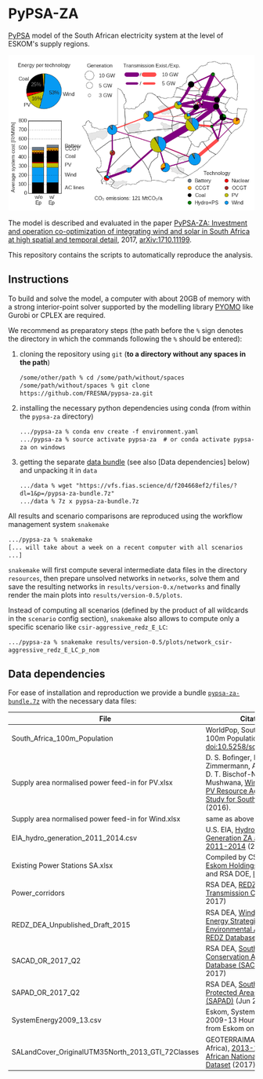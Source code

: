# PyPSA-ZA

[PyPSA](https://pypsa.org/) model of the South African electricity system at the level of ESKOM's supply regions.

![Visualisation of optimal capacities and costs in the least cost scenario](imgs/network_csir-moderate_redz_E_LC_p_nom_ext.png)

The model is described and evaluated in the paper [PyPSA-ZA: Investment and operation co-optimization of integrating wind and solar in South Africa at high spatial and temporal detail](https://arxiv.org/abs/1710.11199), 2017, [arXiv:1710.11199](https://arxiv.org/abs/1710.11199).

This repository contains the scripts to automatically reproduce the analysis.

## Instructions

To build and solve the model, a computer with about 20GB of memory with a strong
interior-point solver supported by the modelling library
[PYOMO](https://github.com/Pyomo/pyomo) like Gurobi or CPLEX are required.

We recommend as preparatory steps (the path before the `%` sign denotes the
directory in which the commands following the `%` should be entered):

1. cloning the repository using `git` (**to a directory without any spaces in the path**)
   ```shell
   /some/other/path % cd /some/path/without/spaces
   /some/path/without/spaces % git clone https://github.com/FRESNA/pypsa-za.git
   ```

2. installing the necessary python dependencies using conda (from within the `pypsa-za` directory)
   ```shell
   .../pypsa-za % conda env create -f environment.yaml
   .../pypsa-za % source activate pypsa-za  # or conda activate pypsa-za on windows
   ```

3. getting the separate [data bundle](https://vfs.fias.science/d/f204668ef2/files/?p=/pypsa-za-bundle.7z&dl=1) (see also [Data dependencies] below) and unpacking it in `data`
   ```shell
   .../data % wget "https://vfs.fias.science/d/f204668ef2/files/?dl=1&p=/pypsa-za-bundle.7z"
   .../data % 7z x pypsa-za-bundle.7z
   ```

All results and scenario comparisons are reproduced using the workflow
management system `snakemake`
```shell
.../pypsa-za % snakemake
[... will take about a week on a recent computer with all scenarios ...]
```

`snakemake` will first compute several intermediate data files in the directory
`resources`, then prepare unsolved networks in `networks`, solve them and save
the resulting networks in `results/version-0.x/networks` and finally render the
main plots into `results/version-0.5/plots`.

Instead of computing all scenarios (defined by the product of all wildcards in
the `scenario` config section), `snakemake` also allows to compute only a
specific scenario like `csir-aggressive_redz_E_LC`:
```shell
.../pypsa-za % snakemake results/version-0.5/plots/network_csir-aggressive_redz_E_LC_p_nom
```

## Data dependencies

For ease of installation and reproduction we provide a bundle
[`pypsa-za-bundle.7z`](https://vfs.fias.science/d/f204668ef2/files/?p=/pypsa-za-bundle.7z&dl=1)
with the necessary data files:

| File                                               | Citation                                                                                                                                                                                                       |
|----------------------------------------------------|---------------------------------------------------------------------------------------------------------------------------------------------------------------------------------------------------------------|
| South_Africa_100m_Population                       | WorldPop, South Africa 100m Population (2013). [doi:10.5258/soton/wp00246](https://doi.org/10.5258/soton/wp00246)                                                                                             |
| Supply area normalised power feed-in for PV.xlsx   | D. S. Bofinger, B. Zimmermann, A.-K. Gerlach, D. T. Bischof-Niemz, C. Mushwana, [Wind and Solar PV Resource Aggregation Study for South Africa](https://www.csir.co.za/csir-energy-centre-documents). (2016). |
| Supply area normalised power feed-in for Wind.xlsx | same as above                                                                                                                                                                                                 |
| EIA_hydro_generation_2011_2014.csv                 | U.S. EIA, [Hydroelectricity Net Generation ZA and MZ 2011-2014](http://tinyurl.com/EIA-hydro-gen-ZA-MZ-2011-2014) (2017).                                                                                     |
| Existing Power Stations SA.xlsx                    | Compiled by CSIR from [Eskom Holdings](https://www.eskom.co.za/) (Jan 2017) and RSA DOE, [IRP2016](http://www.energy.gov.za/IRP/2016/Draft-IRP-2016-Assumptions-Base-Case-and-Observations-Revision1.pdf)     |
| Power_corridors                                    | RSA DEA, [REDZs Strategic Transmission Corridors](https://egis.environment.gov.za/) (Apr 2017)                                                                                                                |
| REDZ_DEA_Unpublished_Draft_2015                    | RSA DEA, [Wind and Solar PV Energy Strategic Environmental Assessment REDZ Database](https://egis.environment.gov.za/) (Mar 2017)                                                                             |
| SACAD_OR_2017_Q2                                   | RSA DEA, [South Africa Conservation Areas Database (SACAD)](https://egis.environment.gov.za/) (Jun 2017)                                                                                                      |
| SAPAD_OR_2017_Q2                                   | RSA DEA, [South Africa Protected Areas Database (SAPAD)](https://egis.environment.gov.za/) (Jun 2017)                                                                                                         |
| SystemEnergy2009_13.csv                            | Eskom, System Energy 2009-13 Hourly, available from Eskom on request                                                                                                                                          |
| SALandCover_OriginalUTM35North_2013_GTI_72Classes  | GEOTERRAIMAGE (South Africa), [2013-14 South African National Land-Cover Dataset](https://egis.environment.gov.za/data_egis/node/109) (2017)                                                                  |

